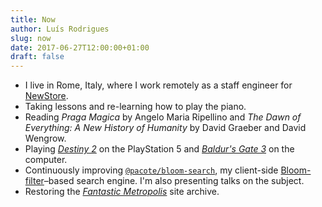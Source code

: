 ```yaml
---
title: Now
author: Luís Rodrigues
slug: now
date: 2017-06-27T12:00:00+01:00
draft: false
---
```


- I live in Rome, Italy, where I work remotely as a staff engineer for [NewStore](https://www.newstore.com/).
- Taking lessons and re-learning how to play the piano.
- Reading _Praga Magica_ by Angelo Maria Ripellino and _The Dawn of Everything: A New History of Humanity_ by David Graeber and David Wengrow.
- Playing [_Destiny 2_](https://www.destinythegame.com) on the PlayStation 5 and [_Baldur's Gate 3_](https://baldursgate3.game) on the computer.
- Continuously improving [`@pacote/bloom-search`](https://www.npmjs.com/package/@pacote/bloom-search), my client-side [Bloom-filter](https://en.wikipedia.org/wiki/Bloom_filter)–based search engine. I'm also presenting talks on the subject.
- Restoring the [_Fantastic Metropolis_](https://fantasticmetropolis.com/) site archive.
